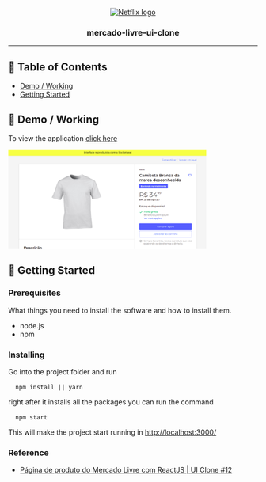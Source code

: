 <p align="center">
  <a href="" rel="noopener">
 <img width=200px height=200px src="https://http2.mlstatic.com/static/org-img/homesnw/mercado-libre.png?v=2" alt="Netflix logo"></a>
</p>

<h3 align="center">mercado-livre-ui-clone</h3>

---

## 📝 Table of Contents

- [Demo / Working](#demo)
- [Getting Started](#getting_started)

## 🎥 Demo / Working <a name = "demo"></a>

<p>To view the application
  <a href="#">
    click here
  </a>
<p>

<img width=400px height=200px src="./img-project/mercadoLivre.png" alt="Netflix logo"></a>

## 🏁 Getting Started <a name = "getting_started"></a>

### Prerequisites

What things you need to install the software and how to install them.

- node.js
- npm

### Installing

Go into the project folder and run

```
  npm install || yarn
```

right after it installs all the packages you can run the command

```
  npm start
```

This will make the project start running in [http://localhost:3000/](http://localhost:3000)

### Reference

- [Página de produto do Mercado Livre com ReactJS | UI Clone #12](https://www.youtube.com/watch?v=APs_xQ2hUOE&t=1506s)
